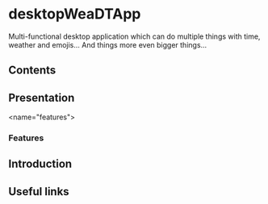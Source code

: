 # desktopWeaDTApp

Multi-functional desktop application which can do multiple things with time, weather and emojis... And things more even bigger things...

## Contents

<a name="presentation"></a>
## Presentation

<name="features"></a>
### Features

<a name="introduction"></a>
## Introduction

<a name="useful_links"></a>
## Useful links
